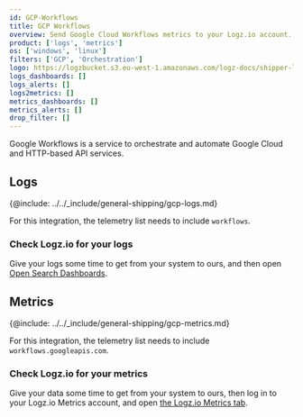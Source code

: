 ```yaml
---
id: GCP-Workflows
title: GCP Workflows
overview: Send Google Cloud Workflows metrics to your Logz.io account.
product: ['logs', 'metrics']
os: ['windows', 'linux']
filters: ['GCP', 'Orchestration']
logo: https://logzbucket.s3.eu-west-1.amazonaws.com/logz-docs/shipper-logos/workflows.png
logs_dashboards: []
logs_alerts: []
logs2metrics: []
metrics_dashboards: []
metrics_alerts: []
drop_filter: []
---
```




Google Workflows is a service to orchestrate and automate Google Cloud and HTTP-based API services. 

## Logs

{@include: ../../_include/general-shipping/gcp-logs.md}

For this integration, the telemetry list needs to include `workflows`.

### Check Logz.io for your logs

Give your logs some time to get from your system to ours, and then open [Open Search Dashboards](https://app.logz.io/#/dashboard/osd).


## Metrics

{@include: ../../_include/general-shipping/gcp-metrics.md}

For this integration, the telemetry list needs to include `workflows.googleapis.com`.

### Check Logz.io for your metrics

Give your data some time to get from your system to ours, then log in to your Logz.io Metrics account, and open [the Logz.io Metrics tab](https://app.logz.io/#/dashboard/metrics/).